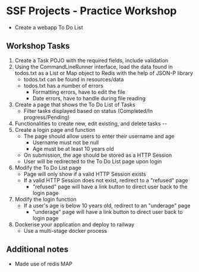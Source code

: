 # SSF Projects - Practice Workshop
- Create a webapp To Do List

## Workshop Tasks
1. Create a Task POJO with the required fields, include validation
2. Using the CommandLineRunner interface, load the data found in todos.txt as a List or Map object to Redis with the help of JSON-P library
   - todos.txt can be found in resources/data
   - todos.txt has a number of errors
     - Formatting errors, have to edit the file
     - Date errors, have to handle during file reading
3. Create a page that shows the To Do List of Tasks
   - Filter tasks displayed based on status (Completed/In progress/Pending)
4. Functionalities to create new, edit existing, and delete tasks
--
5. Create a login page and function
   - The page should allow users to enter their username and age
     - Username must not be null
     - Age must be at least 10 years old
   - On submission, the age should be stored as a HTTP Session
   - User will be redirected to the To Do List page upon login
6. Modify the To Do List page
   - Page will only show if a valid HTTP Session exists
   - If a valid HTTP Session does not exist, redirect to a "refused" page
     - "refused" page will have a link button to direct user back to the login page
7. Modify the login function
   - If a user's age is below 10 years old, redirect to an "underage" page
     - "underage" page will have a link button to direct user back to login page
8. Dockerise your application and deploy to railway
   - Use a multi-stage docker process

## Additional notes
- Made use of redis MAP
